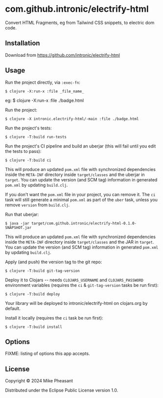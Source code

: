 # com.github.intronic/electrify-html

Convert HTML Fragments, eg from Tailwind CSS snippets, to electric dom code.

## Installation

Download from https://github.com/intronic/electrify-html

## Usage

Run the project directly, via `:exec-fn`:

    $ clojure -X:run-x :file _file_name_
  eg:
    $ clojure -X:run-x :file ./badge.html

Run the project:

    $ clojure -X intronic.electrify-html/-main :file ./badge.html

Run the project's tests:

    $ clojure -T:build run-tests

Run the project's CI pipeline and build an uberjar (this will fail until you edit the tests to pass):

    $ clojure -T:build ci

This will produce an updated `pom.xml` file with synchronized dependencies inside the `META-INF`
directory inside `target/classes` and the uberjar in `target`. You can update the version (and SCM tag)
information in generated `pom.xml` by updating `build.clj`.

If you don't want the `pom.xml` file in your project, you can remove it. The `ci` task will
still generate a minimal `pom.xml` as part of the `uber` task, unless you remove `version`
from `build.clj`.

Run that uberjar:

    $ java -jar target/com.github.intronic/electrify-html-0.1.0-SNAPSHOT.jar

This will produce an updated `pom.xml` file with synchronized dependencies inside the `META-INF`
directory inside `target/classes` and the JAR in `target`. You can update the version (and SCM tag)
information in generated `pom.xml` by updating `build.clj`.

Apply (and push) the version tag to the git repo:

    $ clojure -T:build git-tag-version

Deploy it to Clojars -- needs `CLOJARS_USERNAME` and `CLOJARS_PASSWORD` environment
variables (requires the `ci` & `git-tag-version` tasks be run first):

    $ clojure -T:build deploy

Your library will be deployed to intronic/electrify-html on clojars.org by default.

Install it locally (requires the `ci` task be run first):

    $ clojure -T:build install


## Options

FIXME: listing of options this app accepts.

## License

Copyright © 2024 Mike Pheasant

Distributed under the Eclipse Public License version 1.0.
